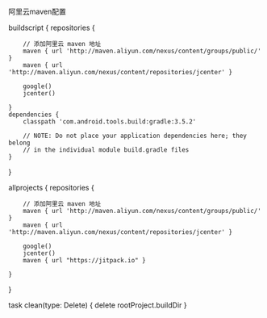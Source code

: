 #
阿里云maven配置

buildscript {
    repositories {

        // 添加阿里云 maven 地址
        maven { url 'http://maven.aliyun.com/nexus/content/groups/public/' }
        maven { url 'http://maven.aliyun.com/nexus/content/repositories/jcenter' }

        google()
        jcenter()

    }
    dependencies {
        classpath 'com.android.tools.build:gradle:3.5.2'

        // NOTE: Do not place your application dependencies here; they belong
        // in the individual module build.gradle files
    }
}

allprojects {
    repositories {

        // 添加阿里云 maven 地址
        maven { url 'http://maven.aliyun.com/nexus/content/groups/public/' }
        maven { url 'http://maven.aliyun.com/nexus/content/repositories/jcenter' }

        google()
        jcenter()
        maven { url "https://jitpack.io" }

    }
}

task clean(type: Delete) {
    delete rootProject.buildDir
}
